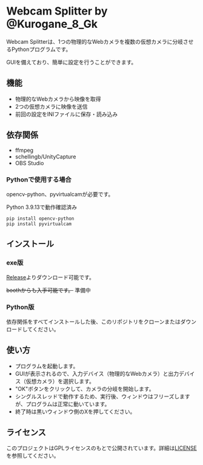 # Webcam Splitter by @Kurogane_8_Gk

Webcam Splitterは、1つの物理的なWebカメラを複数の仮想カメラに分岐させるPythonプログラムです。

GUIを備えており、簡単に設定を行うことができます。

## 機能

- 物理的なWebカメラから映像を取得
- 2つの仮想カメラに映像を送信
- 前回の設定をINIファイルに保存・読み込み

## 依存関係
- ffmpeg
- schellingb/UnityCapture
- OBS Studio

### Pythonで使用する場合

opencv-python、pyvirtualcamが必要です。

Python 3.9.13で動作確認済み

```
pip install opencv-python
pip install pyvirtualcam
```

## インストール
### exe版

[Release](https://github.com/kuroganegames/WebcamSplitter/releases)よりダウンロード可能です。

~~boothからも入手可能です。~~ 準備中

### Python版

依存関係をすべてインストールした後、このリポジトリをクローンまたはダウンロードしてください。



## 使い方
- プログラムを起動します。
- GUIが表示されるので、入力デバイス（物理的なWebカメラ）と出力デバイス（仮想カメラ）を選択します。
- "OK"ボタンをクリックして、カメラの分岐を開始します。
- シングルスレッドで動作するため、実行後、ウィンドウはフリーズしますが、プログラムは正常に動いています。
- 終了時は黒いウィンドウ側のXを押してください。

## ライセンス
このプロジェクトはGPLライセンスのもとで公開されています。詳細は[LICENSE](https://github.com/kuroganegames/WebcamSplitter/blob/main/LICENSE)を参照してください。
